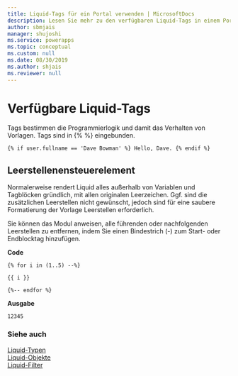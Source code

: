 ```yaml
---
title: Liquid-Tags für ein Portal verwenden | MicrosoftDocs
description: Lesen Sie mehr zu den verfügbaren Liquid-Tags in einem Portal.
author: sbmjais
manager: shujoshi
ms.service: powerapps
ms.topic: conceptual
ms.custom: null
ms.date: 08/30/2019
ms.author: shjais
ms.reviewer: null
---
```


# <a name="available-liquid-tags"></a>Verfügbare Liquid-Tags

Tags bestimmen die Programmierlogik und damit das Verhalten von Vorlagen. Tags sind in {% %} eingebunden.

```
{% if user.fullname == 'Dave Bowman' %} Hello, Dave. {% endif %}
```

## <a name="whitespace-control"></a>Leerstellenensteuerelement

Normalerweise rendert Liquid alles außerhalb von Variablen und Tagblöcken gründlich, mit allen originalen Leerzeichen. Ggf. sind die zusätzlichen Leerstellen nicht gewünscht, jedoch sind für eine saubere Formatierung der Vorlage Leerstellen erforderlich.

Sie können das Modul anweisen, alle führenden oder nachfolgenden Leerstellen zu entfernen, indem Sie einen Bindestrich (-) zum Start- oder Endblocktag hinzufügen.

**Code**

```
{% for i in (1..5) --%}

{{ i }}

{%-- endfor %}
```

**Ausgabe**

```
12345
```
### <a name="see-also"></a>Siehe auch

[Liquid-Typen](liquid-types.md)  
[Liquid-Objekte](liquid-objects.md)  
[Liquid-Filter](liquid-filters.md) 
